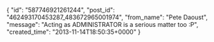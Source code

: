  {
   "id": "587746921261244",
   "post_id": "462493170453287_483672965001974",
   "from_name": "Pete Daoust",
   "message": "Acting as ADMINISTRATOR is a serious matter too :P",
   "created_time": "2013-11-14T18:50:35+0000"
 }
